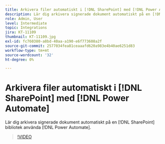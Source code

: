 ```yaml
---
title: Arkivera filer automatiskt i [!DNL SharePoint] med [!DNL Power Automate]
description: Lär dig arkivera signerade dokument automatiskt på en [!DNL SharePoint] bibliotek använda [!DNL Power Automate]
role: Admin, User
level: Intermediate
topic: Integrations
jira: KT-11109
thumbnail: KT-11109.jpg
exl-id: fc760380-a8bd-40aa-a190-e6f773608a2f
source-git-commit: 2577034fea81ceaaafd620a983e4b40ae6251d83
workflow-type: tm+mt
source-wordcount: '32'
ht-degree: 0%

---
```


# Arkivera filer automatiskt i [!DNL SharePoint] med [!DNL Power Automate]

Lär dig arkivera signerade dokument automatiskt på en [!DNL SharePoint] bibliotek använda [!DNL Power Automate].

>[!VIDEO](https://video.tv.adobe.com/v/3409121?quality=12&learn=on&hidetitle=true)
